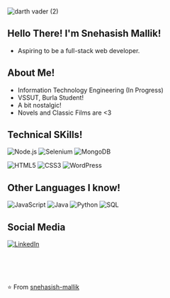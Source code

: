 <br>

![darth vader (2)](https://user-images.githubusercontent.com/73893731/129489535-0e5657b8-fd6a-4de2-beeb-a2f1f17d1e5e.jpg)



Hello There! I'm Snehasish Mallik! 
---------------------------------------------------
- Aspiring to be a full-stack web developer.

About Me!
-----------
- Information Technology Engineering (In Progress)
- VSSUT, Burla Student!
- A bit nostalgic!
- Novels and Classic Films are <3

Technical SKills!
------------------------
![Node.js](https://img.shields.io/badge/-Node.js-222222?style=flat&logo=node.js&logoColor=339933)
![Selenium](https://img.shields.io/badge/-JavaScript-000000?style=flat&logo=selenium)
![MongoDB](https://img.shields.io/badge/-MongoDB-000000?style=flat&logo=MongoDB)

![HTML5](https://img.shields.io/badge/-HTML5-000000?style=flat&logo=html5)
![CSS3](https://img.shields.io/badge/-CSS3-000000?style=flat&logo=css3)
![WordPress](https://img.shields.io/badge/-WordPress-000000?style=flat&logo=WordPress)


Other Languages I know!
------------------
![JavaScript](https://img.shields.io/badge/-JavaScript-000000?style=flat&logo=javascript)
![Java](https://img.shields.io/badge/-Java-000000?style=flat&logo=java)
![Python](https://img.shields.io/badge/-Python-000000?style=flat&logo=python)
![SQL](https://img.shields.io/badge/-SQL-000000?style=flat&logo=mysql)

Social Media
----------------
[![LinkedIn](https://img.shields.io/badge/LinkedIn-blue?style=flat&logo=linkedin&labelColor=blue)](https://www.linkedin.com/in/snehasish-mallik-063432166/)




<!-- 

##### Some of my favorite open source projects

[![Bitwarden](https://img.shields.io/badge/-Bitwarden-444444?style=flat&logo=bitwarden&logoColor=175DDC)](https://github.com/bitwarden)
 -->

<br>
<br>
<br>

⭐️ From [snehasish-mallik](https://github.com/snehasish-mallik)
